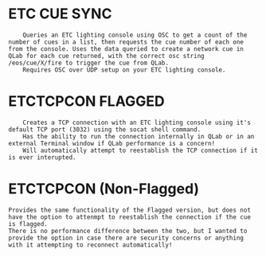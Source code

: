 # ETC CUE SYNC
		Queries an ETC lighting console using OSC to get a count of the number of cues in a list, then requests the cue number of each one from the console. Uses the data queried to create a network cue in QLab for each cue returned, with the correct osc string /eos/cue/X/fire to trigger the cue from QLab.
		Requires OSC over UDP setup on your ETC lighting console.
# ETCTCPCON FLAGGED
		Creates a TCP connection with an ETC lighting console using it's default TCP port (3032) using the socat shell command.
		Has the ability to run the connection internally in QLab or in an external Terminal window if QLab performance is a concern!
		Will automatically attempt to reestablish the TCP connection if it is ever interupted.
# ETCTCPCON (Non-Flagged)
	Provides the same functionality of the Flagged version, but does not have the option to attenmpt to reestablish the connection if the cue is flagged.
	There is no performance difference between the two, but I wanted to provide the option in case there are security concerns or anything with it attempting to reconnect automatically!
